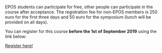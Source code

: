 EPOS students can participate for free, other people can participate in the course after acceptance. 
The registration fee for non-EPOS members is 250 euro for the first three days and 50 euro for the symposium (lunch will be provided on all days).

You can register for this course **before the 1st of September 2019** using the link below:


[Register here!](https://forms.gle/8Kp31x7BqQ2KX9YX7)
